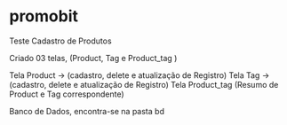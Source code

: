 # promobit

Teste Cadastro de Produtos

Criado 03 telas, (Product, Tag e Product_tag )

Tela Product -> (cadastro, delete e atualização de Registro)
Tela Tag -> (cadastro, delete e atualização de Registro)
Tela Product_tag (Resumo de Product e Tag correspondente)

Banco de Dados, encontra-se na pasta bd

